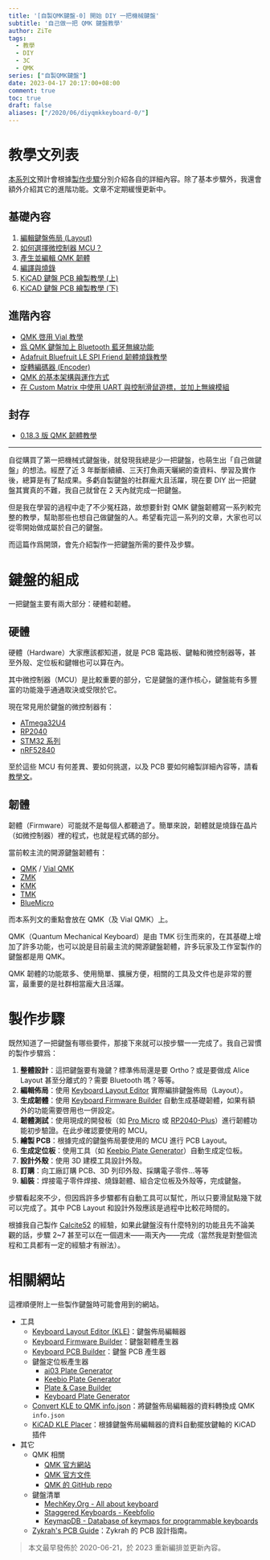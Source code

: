 ```yaml
---
title: '[自製QMK鍵盤-0] 開始 DIY 一把機械鍵盤'
subtitle: '自己做一把 QMK 鍵盤教學'
author: ZiTe
tags:
  - 教學
  - DIY
  - 3C
  - QMK
series: ["自製QMK鍵盤"]
date: 2023-04-17 20:17:00+08:00
comment: true
toc: true
draft: false
aliases: ["/2020/06/diyqmkkeyboard-0/"]
---
```


# 教學文列表

[本系列文](/series/自製qmk鍵盤/)預計會根據[製作步驟](#製作步驟)分別介紹各自的詳細內容。除了基本步驟外，我還會額外介紹其它的進階功能。文章不定期緩慢更新中。

## 基礎內容

1. [編輯鍵盤佈局 (Layout)](/posts/diyqmkkeyboard-kle/)
2. [如何選擇微控制器 MCU？](/posts/diyqmkkeyboard-mcu-sel/)
3. [產生並編輯 QMK 韌體](/posts/diyqmkkeyboard-edit-qmk/)
4. [編譯與燒錄](/posts/diyqmkkeyboard-build-flash-qmk/)
5. [KiCAD 鍵盤 PCB 繪製教學 (上)](/posts/diyqmkkeyboard-pcb-layout-sch/)
6. [KiCAD 鍵盤 PCB 繪製教學 (下)](/posts/diyqmkkeyboard-pcb-layout-layers/)

## 進階內容

- [QMK 啓用 Vial 教學](/posts/diyqmkkeyboard-vial/)
- [爲 QMK 鍵盤加上 Bluetooth 藍牙無線功能](/posts/diyqmkkeyboard-ble/)
- [Adafruit Bluefruit LE SPI Friend 韌體燒錄教學](/posts/diyqmkkeyboard-ble-module/)
- [旋轉編碼器 (Encoder)](/posts/diyqmkkeyboard-encoder/)
- [QMK 的基本架構與運作方式](/posts/diyqmkkeyboard-operate/)
- [在 Custom Matrix 中使用 UART 與控制滑鼠遊標，並加上無線模組](/posts/diyqmkkeyboard-custom-matrix/)

## 封存

- [0.18.3 版 QMK 韌體教學](/posts/diyqmkkeyboard-firmware-0-18/)

---

自從購買了第一把機械式鍵盤後，就發現我總是少一把鍵盤，也萌生出「自己做鍵盤」的想法。經歷了近 3 年斷斷續續、三天打魚兩天曬網的查資料、學習及實作後，總算是有了點成果。多虧自製鍵盤的社群龐大且活躍，現在要 DIY 出一把鍵盤其實真的不難，我自己就曾在 2 天內就完成一把鍵盤。

但是我在學習的過程中走了不少冤枉路，故想要針對 QMK 鍵盤韌體寫一系列較完整的教學，幫助那些也想自己做鍵盤的人。希望看完這一系列的文章，大家也可以從零開始做成屬於自己的鍵盤。

而這篇作爲開頭，會先介紹製作一把鍵盤所需的要件及步驟。

<!--more-->

# 鍵盤的組成

一把鍵盤主要有兩大部分：硬體和韌體。

## 硬體

硬體（Hardware）大家應該都知道，就是 PCB 電路板、鍵軸和微控制器等，甚至外殼、定位板和鍵帽也可以算在內。

其中微控制器（MCU）是比較重要的部分，它是鍵盤的運作核心，鍵盤能有多豐富的功能幾乎通通取決或受限於它。

現在常見用於鍵盤的微控制器有：
- [ATmega32U4](https://www.microchip.com/en-us/product/ATmega32U4)
- [RP2040](https://www.raspberrypi.com/products/rp2040/)
- [STM32 系列](https://www.st.com/en/microcontrollers-microprocessors/stm32-32-bit-arm-cortex-mcus.html)
- [nRF52840](https://www.nordicsemi.com/products/nrf52840)

至於這些 MCU 有何差異、要如何挑選，以及 PCB 要如何繪製詳細內容等，請看[教學文](#教學文列表)。

## 韌體

韌體（Firmware）可能就不是每個人都聽過了。簡單來說，韌體就是燒錄在晶片（如微控制器）裡的程式，也就是程式碼的部分。

當前較主流的開源鍵盤韌體有：
- [QMK](https://github.com/qmk/qmk_firmware) / [Vial QMK](https://github.com/vial-kb/vial-qmk)
- [ZMK](https://github.com/zmkfirmware/zmk)
- [KMK](https://github.com/KMKfw/kmk_firmware)
- [TMK](https://github.com/tmk/tmk_keyboard)
- [BlueMicro](https://github.com/jpconstantineau/BlueMicro_BLE)

而本系列文的重點會放在 QMK（及 Vial QMK）上。

QMK（Quantum Mechanical Keyboard）是由 TMK 衍生而來的，在其基礎上增加了許多功能，也可以說是目前最主流的開源鍵盤韌體，許多玩家及工作室製作的鍵盤都是用 QMK。

QMK 韌體的功能眾多、使用簡單、擴展方便，相關的工具及文件也是非常的豐富，最重要的是社群相當龐大且活躍。

# 製作步驟

既然知道了一把鍵盤有哪些要件，那接下來就可以按步驟一一完成了。我自己習慣的製作步驟爲：

1. **整體設計**：這把鍵盤要有幾鍵？標準佈局還是要 Ortho？或是要做成 Alice Layout 甚至分離式的？需要 Bluetooth 嗎？等等。
2. **編輯佈局**：使用 [Keyboard Layout Editor](http://www.keyboard-layout-editor.com/) 實際編排鍵盤佈局（Layout）。
3. **生成韌體**：使用 [Keyboard Firmware Builder](https://kbfirmware.com/) 自動生成基礎韌體，如果有額外的功能需要啓用也一併設定。
4. **韌體測試**：使用現成的開發板（如 [Pro Micro](https://www.sparkfun.com/products/12640) 或 [RP2040-Plus](https://www.waveshare.com/rp2040-plus.htm)）進行韌體功能初步驗證。在此步確認要使用的 MCU。
5. **繪製 PCB**：根據完成的鍵盤佈局要使用的 MCU 進行 PCB Layout。
6. **生成定位板**：使用工具（如 [Keebio Plate Generator](https://plate.keeb.io/)）自動生成定位板。
7. **設計外殼**：使用 3D 建模工具設計外殼。
8. **訂購**：向工廠訂購 PCB、3D 列印外殼、採購電子零件...等等
9. **組裝**：焊接電子零件焊接、燒錄韌體、組合定位板及外殼等，完成鍵盤。

步驟看起來不少，但因爲許多步驟都有自動工具可以幫忙，所以只要滑鼠點幾下就可以完成了。其中 PCB Layout 和設計外殼應該是過程中比較花時間的。

根據我自己製作 [Calcite52](https://github.com/ziteh/calcite) 的經驗，如果此鍵盤沒有什麼特別的功能且先不論美觀的話，步驟 2~7 甚至可以在一個週末——兩天內——完成（當然我是對整個流程和工具都有一定的經驗才有辦法）。

# 相關網站

這裡順便附上一些製作鍵盤時可能會用到的網站。

- 工具  
	- [Keyboard Layout Editor (KLE)](http://www.keyboard-layout-editor.com/)：鍵盤佈局編輯器
	- [Keyboard Firmware Builder](https://kbfirmware.com/)：鍵盤韌體產生器
	- [Keyboard PCB Builder](https://kb.xyz.is/)：鍵盤 PCB 產生器
	- 鍵盤定位板產生器
	  - [ai03 Plate Generator](https://kbplate.ai03.com/)
	  - [Keebio Plate Generator](https://plate.keeb.io/)
	  - [Plate & Case Builder](http://builder.swillkb.com/)
	  - [Keyboard Plate Generator](https://eswai.github.io/plategen/plategen.html)
	- [Convert KLE to QMK info.json](https://qmk.fm/converter/)：將鍵盤佈局編輯器的資料轉換成 QMK `info.json`
	- [KiCAD KLE Placer](https://github.com/zykrah/kicad-kle-placer)：根據鍵盤佈局編輯器的資料自動擺放鍵軸的 KiCAD 插件
- 其它  
  - QMK 相關
  	- [QMK 官方網站](https://qmk.fm/)
  	- [QMK 官方文件](https://docs.qmk.fm/#/)
  	- [QMK 的 GitHub repo](https://github.com/qmk/qmk_firmware)
  - 鍵盤清單
    - [MechKey.Org - All about keyboard](https://mechkey.org/)
    - [Staggered Keyboards - Keebfolio](https://keebfolio.netlify.app/en/staggered/)
    - [KeymapDB - Database of keymaps for programmable keyboards](https://keymapdb.com/)
  - [Zykrah's PCB Guide](https://guide.zykrah.me/)：Zykrah 的 PCB 設計指南。

> 本文最早發佈於 2020-06-21，於 2023 重新編排並更新內容。
